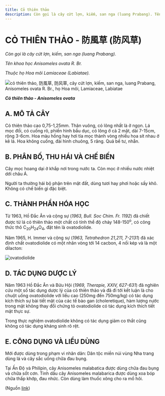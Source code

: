 ```yaml
---
title: Cỏ thiên thảo
description: Còn gọi là cây cứt lợn, kiếm, san nga (luang Prabang). Tên khoa học Anisomeles ovata R. Br. Thuộc họ Hoa môi Lamiaceae (Labiatae).
---
```

# CỎ THIÊN THẢO - 防風草 (防风草)

*Còn gọi là cây cứt lợn, kiếm, san nga (luang Prabang).*

*Tên khoa học Anisomeles ovata R. Br.*

*Thuộc họ Hoa môi Lamiaceae (Labiatae).*

![cỏ thiên thảo, 防風草, 防风草, cây cứt lợn, kiếm, san nga, luang Prabang, Anisomeles ovata R. Br., họ Hoa môi, Lamiaceae, Labiatae](/imgs/do-tat-loi/ctvvtvn/co-thien-thao.jpg)

***Cỏ thiên thảo - Anisomeles ovata***

## A. MÔ TẢ CÂY

Cỏ thiên thảo cao 0,75-1,25mm. Thân vuông, có lông nhất là ở ngọn. Lá mọc đối, có cuống rõ, phiến hình bầu dục, có lông ở cả 2 mặt, dài 7-15cm, rộng 3-6cm. Hoa màu hồng hay hơi tía mọc thành vòng nhiều hoa sít nhau ở kẽ lá. Hoa không cuống, đài hình chuông, 5 răng. Quả bế tư, nhẵn.

## B. PHÂN BỐ, THU HÁI VÀ CHẾ BIẾN

Cây mọc hoang dại ở khắp nơi trong nước ta. Còn mọc ở nhiều nước nhiệt dới châu Á.

Người ta thường hái bộ phận trên mặt đất, dùng tươi hay phơi hoặc sấy khô. Không có chế biến gì đặc biệt.

## C. THÀNH PHẦN HÓA HỌC

Từ 1963, Hồ Đắc Ân và cộng sự (*1963, Bull. Soc Chim. Fr. 1192*) đã chiết được từ lá cỏ thiên thảo một chất có tính thể độ chảy 148-150<sup>o</sup>, có công thức thô C<sub>20</sub>H<sub>24</sub>O<sub>4</sub>, đặt tên là ovatodiolide.

Năm 1965, H. Immer và cộng sự (*1963, Tetrahedron 21,211, 7-2131*) đã xác định chất ovatodiolide có một nhân vòng tới 14 cacbon, 4 nối kép và là một dilacton:

![ovatodiolide](/imgs/do-tat-loi/ctvvtvn/co-thien-thao-2.jpg)

## D. TÁC DỤNG DƯỢC LÝ

Năm 1963 Hồ Đắc Ân và Bửu Hội (*1969, Therapie, XXIV, 627-631*) đã nghiên cứu một số tác dụng dược lý của cỏ thiên thảo và đã đi tới kết luận là cho chuột uống ovatodiolide với liều cao (250mg đến 750mg/kg) có tác dụng kích thích sự bài tiết mật của các tế bào gan (choleretique), hàm lượng nước trong mật không thay đổi chứng tỏ ovatodiolide có tác dụng kích thích tiết mật thực sự.

Trong thực nghiệm ovatodiolide không có tác dụng giảm co thắt cũng không có tác dụng kháng sinh rõ rệt.

## E. CÔNG DỤNG VÀ LIỀU DÙNG

Mới được dùng trong phạm vi nhân dân: Dân tộc miền núi vùng Nha trang dùng lá và cây sắc uống chữa đau bụng.

Tại Ấn Độ và Philipin, cây Anisomeles malabatica được dùng chữa đau bụng và chữa sốt cơn. Tinh dầu cây Anisomeles malabarica được dùng xoa bóp chữa thấp khớp, đau nhức. Còn dùng làm thuốc xông cho ra mồ hôi.

(Nguồn <a href="http://www.thuocvuonnha.com/nhung-cay-thuoc-va-vi-thuoc-viet-nam/ket-qua-tra-cuu/co-thien-thao" target="_blank">link</a>)
